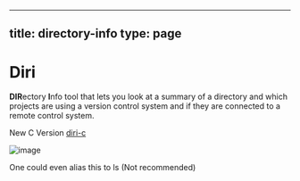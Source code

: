 
---
title: directory-info
type: page
---
# Diri
**DIR**ectory **I**nfo tool that lets you look at a summary of a directory and which projects are using a version control system and if they are connected to a remote control system.

New C Version [diri-c](https://github.com/JakeRoggenbuck/diri-c)

![image](https://user-images.githubusercontent.com/35516367/166586249-4622450c-1911-47fc-a4df-535ae4d79366.png)

One could even alias this to ls (Not recommended)
